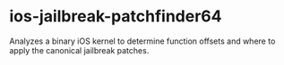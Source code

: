 # ios-jailbreak-patchfinder64
Analyzes a binary iOS kernel to determine function offsets and where to apply the canonical jailbreak patches.
